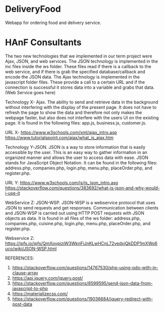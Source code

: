 # DeliveryFood
Webapp for ordering food and delivery service.
# HAnF Consultants

The two new technologies that we implemented in our term project were Ajax, JSON, and web services. The JSON technology is implemented in the inc files inside the ws folder. These files read if there is a callback to the web service, and if there is grab the specified database/callback and encode the JSON data. The Ajax technology is implemented in the javascript folder files. These provide a call to a certain URL and if the connection is successful it stores data into a variable and grabs that data.
(Web Service goes here)


Technology X- Ajax. The ability to send and retrieve data in the background without interfering with the display of the present page. It does not have to refresh the page to show the data and therefore not only makes the webpage faster, but also does not interfere with the users UI on the existing page. It is found in the following files: app.js, business.js,  customer.js.
	           
URL X- https://www.w3schools.com/xml/ajax_intro.asp
	https://www.tutorialspoint.com/ajax/what_is_ajax.htm
	
Technology Y-JSON. JSON is a way to store information that is easily accessible by the user. This is an easy way to gather information in an organized manner and allows the user to access data with ease. JSON stands for JavaScript Object Notation. It can be found in the following files: address.php, companies.php, login.php, menu.php, placeOrder.php, and register.php.

URL Y: https://www.w3schools.com/js/js_json_intro.asp
	https://stackoverflow.com/questions/383692/what-is-json-and-why-would-i-use-it

WebService Z: JSON-WSP. JSON-WSP is a webservice protocol that uses JSON to send requests and get responses. Communication between clients and JSON-WSP is carried out using HTTP POST requests with JSON objects as data. It is  found in all files of the ws folder:
address.php, companies.php, cuisine.php, login.php, menu.php, placeOrder.php, and register.php.
	
	
Webservice Z:
https://ipfs.io/ipfs/QmXoypizjW3WknFiJnKLwHCnL72vedxjQkDDP1mXWo6uco/wiki/JSON-WSP.html





REFERENCES:
1. https://stackoverflow.com/questions/14767530/php-using-pdo-with-in-clause-array
2. https://api.jquery.com/jquery.post/
3. https://stackoverflow.com/questions/8599595/send-json-data-from-javascript-to-php
4. https://materializecss.com/
5. https://stackoverflow.com/questions/19036684/jquery-redirect-with-post-data
